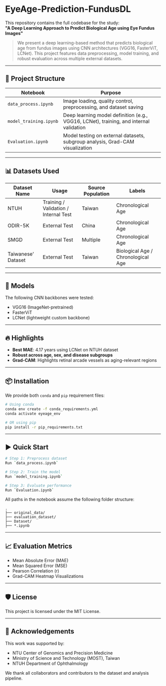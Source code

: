# EyeAge-Prediction-FundusDL

This repository contains the full codebase for the study:  
**"A Deep Learning Approach to Predict Biological Age using Eye Fundus Images"**  

> We present a deep learning-based method that predicts biological age from fundus images using CNN architectures (VGG16, FasterViT, LCNet). This project features data preprocessing, model training, and robust evaluation across multiple external datasets.

---

## 🧪 Project Structure

| Notebook | Purpose |
|----------|---------|
| `data_process.ipynb` | Image loading, quality control, preprocessing, and dataset saving |
| `model_training.ipynb` | Deep learning model definition (e.g., VGG16, LCNet), training, and internal validation |
| `Evaluation.ipynb` | Model testing on external datasets, subgroup analysis, Grad-CAM visualization |

---

## 📊 Datasets Used

| Dataset Name | Usage | Source Population | Labels |
|--------------|-------|-------------------|--------|
| NTUH | Training / Validation / Internal Test | Taiwan | Chronological Age |
| ODIR-5K | External Test | China | Chronological Age |
| SMGD | External Test | Multiple | Chronological Age |
| Taiwanese' Dataset | External Test | Taiwan | Biological Age / Chronological Age |

---

## 🧠 Models

The following CNN backbones were tested:

- VGG16 (ImageNet-pretrained)
- FasterViT
- LCNet (lightweight custom backbone)

---

## 🔥 Highlights

- **Best MAE**: 4.17 years using LCNet on NTUH dataset
- **Robust across age, sex, and disease subgroups**
- **Grad-CAM**: Highlights retinal arcade vessels as aging-relevant regions

---

## 📦 Installation

We provide both `conda` and `pip` requirement files:

```bash
# Using conda
conda env create -f conda_requirements.yml
conda activate eyeage_env

# OR using pip
pip install -r pip_requirements.txt
```

---

## ▶️ Quick Start

```bash
# Step 1: Preprocess dataset
Run `data_process.ipynb`

# Step 2: Train the model
Run `model_training.ipynb`

# Step 3: Evaluate performance
Run `Evaluation.ipynb`
```

All paths in the notebook assume the following folder structure:

```
.
├── original_data/
├── evaluation_dataset/
├── Dataset/
├── *.ipynb
```

---

## 📈 Evaluation Metrics

- Mean Absolute Error (MAE)
- Mean Squared Error (MSE)
- Pearson Correlation (r)
- Grad-CAM Heatmap Visualizations

---

## 🛡️ License

This project is licensed under the MIT License.

---

## 🙌 Acknowledgements

This work was supported by:
- NTU Center of Genomics and Precision Medicine
- Ministry of Science and Technology (MOST), Taiwan
- NTUH Department of Ophthalmology

We thank all collaborators and contributors to the dataset and analysis pipeline.
